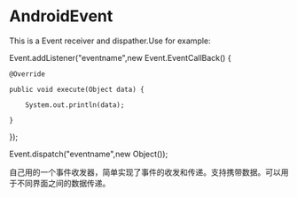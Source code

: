 AndroidEvent
============

This is a Event receiver and dispather.Use for example:

Event.addListener("eventname",new Event.EventCallBack() {

    @Override

    public void execute(Object data) {

        System.out.println(data);

    }

});

Event.dispatch("eventname",new Object());


自己用的一个事件收发器，简单实现了事件的收发和传递。支持携带数据。可以用于不同界面之间的数据传递。